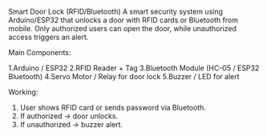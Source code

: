 Smart Door Lock (RFID/Bluetooth)
      A smart security system using Arduino/ESP32 that unlocks a door with RFID cards or Bluetooth from mobile. Only authorized users can open the door, while unauthorized access triggers an alert.

Main Components:

1.Arduino / ESP32
2.RFID Reader + Tag
3.Bluetooth Module (HC-05 / ESP32 Bluetooth)
4.Servo Motor / Relay for door lock
5.Buzzer / LED for alert

Working:
1. User shows RFID card or sends password via Bluetooth.
2. If authorized → door unlocks.
3. If unauthorized → buzzer alert.

